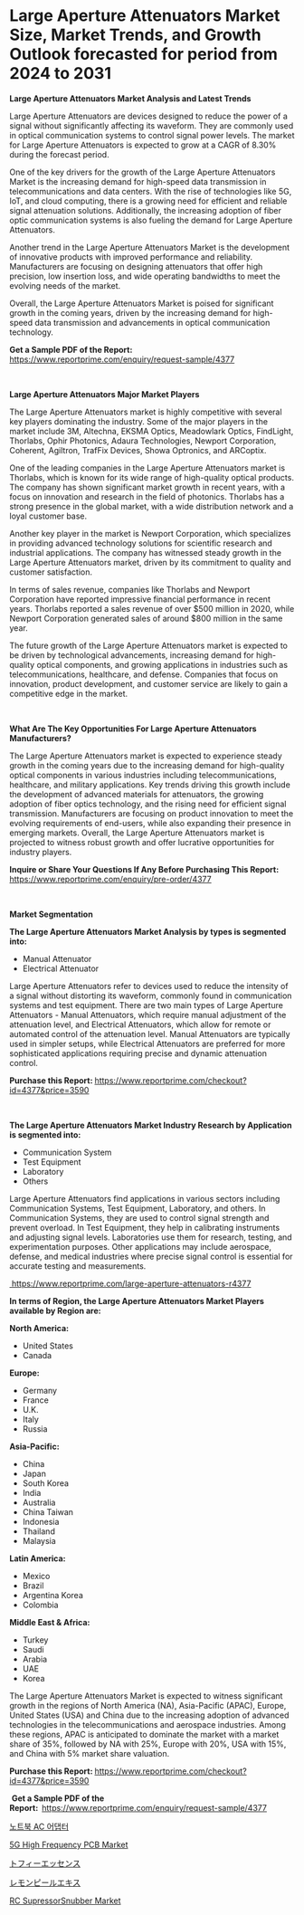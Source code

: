 <p><h1>Large Aperture Attenuators Market Size, Market Trends, and Growth Outlook forecasted for period from 2024 to 2031</h1></p><p><strong>Large Aperture Attenuators Market Analysis and Latest Trends</strong></p>
<p><p>Large Aperture Attenuators are devices designed to reduce the power of a signal without significantly affecting its waveform. They are commonly used in optical communication systems to control signal power levels. The market for Large Aperture Attenuators is expected to grow at a CAGR of 8.30% during the forecast period.</p><p>One of the key drivers for the growth of the Large Aperture Attenuators Market is the increasing demand for high-speed data transmission in telecommunications and data centers. With the rise of technologies like 5G, IoT, and cloud computing, there is a growing need for efficient and reliable signal attenuation solutions. Additionally, the increasing adoption of fiber optic communication systems is also fueling the demand for Large Aperture Attenuators.</p><p>Another trend in the Large Aperture Attenuators Market is the development of innovative products with improved performance and reliability. Manufacturers are focusing on designing attenuators that offer high precision, low insertion loss, and wide operating bandwidths to meet the evolving needs of the market.</p><p>Overall, the Large Aperture Attenuators Market is poised for significant growth in the coming years, driven by the increasing demand for high-speed data transmission and advancements in optical communication technology.</p></p>
<p><strong>Get a Sample PDF of the Report:&nbsp;</strong> <a href="https://www.reportprime.com/enquiry/request-sample/4377">https://www.reportprime.com/enquiry/request-sample/4377</a></p>
<p>&nbsp;</p>
<p><strong>Large Aperture Attenuators Major Market Players</strong></p>
<p><p>The Large Aperture Attenuators market is highly competitive with several key players dominating the industry. Some of the major players in the market include 3M, Altechna, EKSMA Optics, Meadowlark Optics, FindLight, Thorlabs, Ophir Photonics, Adaura Technologies, Newport Corporation, Coherent, Agiltron, TrafFix Devices, Showa Optronics, and ARCoptix.</p><p>One of the leading companies in the Large Aperture Attenuators market is Thorlabs, which is known for its wide range of high-quality optical products. The company has shown significant market growth in recent years, with a focus on innovation and research in the field of photonics. Thorlabs has a strong presence in the global market, with a wide distribution network and a loyal customer base.</p><p>Another key player in the market is Newport Corporation, which specializes in providing advanced technology solutions for scientific research and industrial applications. The company has witnessed steady growth in the Large Aperture Attenuators market, driven by its commitment to quality and customer satisfaction.</p><p>In terms of sales revenue, companies like Thorlabs and Newport Corporation have reported impressive financial performance in recent years. Thorlabs reported a sales revenue of over $500 million in 2020, while Newport Corporation generated sales of around $800 million in the same year.</p><p>The future growth of the Large Aperture Attenuators market is expected to be driven by technological advancements, increasing demand for high-quality optical components, and growing applications in industries such as telecommunications, healthcare, and defense. Companies that focus on innovation, product development, and customer service are likely to gain a competitive edge in the market.</p></p>
<p>&nbsp;</p>
<p><strong>What Are The Key Opportunities For Large Aperture Attenuators Manufacturers?</strong></p>
<p><p>The Large Aperture Attenuators market is expected to experience steady growth in the coming years due to the increasing demand for high-quality optical components in various industries including telecommunications, healthcare, and military applications. Key trends driving this growth include the development of advanced materials for attenuators, the growing adoption of fiber optics technology, and the rising need for efficient signal transmission. Manufacturers are focusing on product innovation to meet the evolving requirements of end-users, while also expanding their presence in emerging markets. Overall, the Large Aperture Attenuators market is projected to witness robust growth and offer lucrative opportunities for industry players.</p></p>
<p><strong>Inquire or Share Your Questions If Any Before Purchasing This Report:</strong> <a href="https://www.reportprime.com/enquiry/pre-order/4377">https://www.reportprime.com/enquiry/pre-order/4377</a></p>
<p>&nbsp;</p>
<p><strong>Market Segmentation</strong></p>
<p><strong>The Large Aperture Attenuators Market Analysis by types is segmented into:</strong></p>
<p><ul><li>Manual Attenuator</li><li>Electrical Attenuator</li></ul></p>
<p><p>Large Aperture Attenuators refer to devices used to reduce the intensity of a signal without distorting its waveform, commonly found in communication systems and test equipment. There are two main types of Large Aperture Attenuators - Manual Attenuators, which require manual adjustment of the attenuation level, and Electrical Attenuators, which allow for remote or automated control of the attenuation level. Manual Attenuators are typically used in simpler setups, while Electrical Attenuators are preferred for more sophisticated applications requiring precise and dynamic attenuation control.</p></p>
<p><strong>Purchase this Report:&nbsp;</strong><a href="https://www.reportprime.com/checkout?id=4377&price=3590">https://www.reportprime.com/checkout?id=4377&price=3590</a></p>
<p>&nbsp;</p>
<p><strong>The Large Aperture Attenuators Market Industry Research by Application is segmented into:</strong></p>
<p><ul><li>Communication System</li><li>Test Equipment</li><li>Laboratory</li><li>Others</li></ul></p>
<p><p>Large Aperture Attenuators find applications in various sectors including Communication Systems, Test Equipment, Laboratory, and others. In Communication Systems, they are used to control signal strength and prevent overload. In Test Equipment, they help in calibrating instruments and adjusting signal levels. Laboratories use them for research, testing, and experimentation purposes. Other applications may include aerospace, defense, and medical industries where precise signal control is essential for accurate testing and measurements.</p></p>
<p><a href="https://www.reportprime.com/large-aperture-attenuators-r4377">&nbsp;https://www.reportprime.com/large-aperture-attenuators-r4377</a></p>
<p><strong>In terms of Region, the Large Aperture Attenuators Market Players available by Region are:</strong></p>
<p>
    <p> <strong> North America: </strong>
        <ul>
            <li>United States</li>
            <li>Canada</li>
        </ul>
        </p> 
    <p> <strong> Europe: </strong>
        <ul>
            <li>Germany</li>
            <li>France</li>
            <li>U.K.</li>
            <li>Italy</li>
            <li>Russia</li>
        </ul>
        </p> 
    <p> <strong> Asia-Pacific: </strong>
        <ul>
            <li>China</li>
            <li>Japan</li>
            <li>South Korea</li>
            <li>India</li>
            <li>Australia</li>
            <li>China Taiwan</li>
            <li>Indonesia</li>
            <li>Thailand</li>
            <li>Malaysia</li>
        </ul>
        </p> 
    <p> <strong> Latin America: </strong>
        <ul>
            <li>Mexico</li>
            <li>Brazil</li>
            <li>Argentina Korea</li>
            <li>Colombia</li>
        </ul>
        </p> 
    <p> <strong> Middle East & Africa: </strong>
        <ul>
            <li>Turkey</li>
            <li>Saudi</li>
            <li>Arabia</li>
            <li>UAE</li>
            <li>Korea</li>
        </ul>
    </p>
    </p>
<p><p>The Large Aperture Attenuators Market is expected to witness significant growth in the regions of North America (NA), Asia-Pacific (APAC), Europe, United States (USA) and China due to the increasing adoption of advanced technologies in the telecommunications and aerospace industries. Among these regions, APAC is anticipated to dominate the market with a market share of 35%, followed by NA with 25%, Europe with 20%, USA with 15%, and China with 5% market share valuation.</p></p>
<p><strong>Purchase this Report: </strong><a href="https://www.reportprime.com/checkout?id=4377&price=3590">https://www.reportprime.com/checkout?id=4377&price=3590</a></p>
<p>&nbsp;<strong>Get a Sample PDF of the Report:&nbsp;&nbsp;</strong><a href="https://www.reportprime.com/enquiry/request-sample/4377">https://www.reportprime.com/enquiry/request-sample/4377</a></p>
<p><strong></strong></p>
<p><p><a href="https://github.com/KoleLedner/Market-Research-Report-List-1/blob/main/178163070029.md">노트북 AC 어댑터</a></p><p><a href="https://github.com/edytherolanlouisejk1miz0wig/Market-Research-Report-List-2/blob/main/5g-high-frequency-pcb-market.md">5G High Frequency PCB Market</a></p><p><a href="https://github.com/TatumKoelpin2017/Market-Research-Report-List-1/blob/main/954418873560.md">トフィーエッセンス</a></p><p><a href="https://github.com/WhitneyMurphy1982/Market-Research-Report-List-1/blob/main/734600773561.md">レモンピールエキス</a></p><p><a href="https://github.com/peachesmcdowel1/Market-Research-Report-List-2/blob/main/rc-supressorsnubber-market.md">RC SupressorSnubber Market</a></p></p>